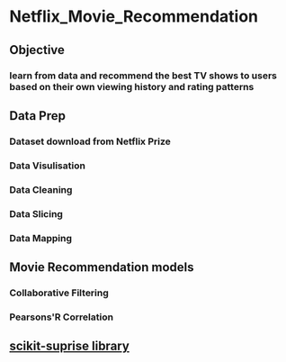 # Netflix_Movie_Recommendation

## Objective

### learn from data and recommend the best TV shows to users based on their own viewing history and rating patterns

## Data Prep

### Dataset download from Netflix Prize

### Data Visulisation

### Data Cleaning

### Data Slicing

### Data Mapping

## Movie Recommendation models

### Collaborative Filtering

### Pearsons'R Correlation

## [scikit-suprise library](https://pypi.org/project/scikit-surprise/)

